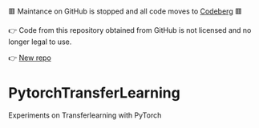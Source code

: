 
🟥 Maintance  on GitHub is stopped and all code moves to [Codeberg](https://codeberg.org/sail.black) 🟥 

👉 Code from this repository obtained from GitHub is not licensed and no longer legal to use. 

👉 [New repo](https://codeberg.org/cap_jmk/PytorchTransferLearning) 

# PytorchTransferLearning
Experiments on Transferlearning with PyTorch
